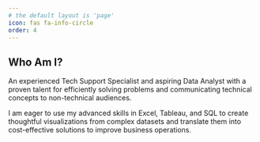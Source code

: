 ```yaml
---
# the default layout is 'page'
icon: fas fa-info-circle
order: 4
---
```


## Who Am I?

An experienced Tech Support Specialist and aspiring Data Analyst with a proven talent for efficiently solving problems and communicating technical concepts to non-technical audiences. 

I am eager to use my advanced skills in Excel, Tableau, and SQL to create thoughtful visualizations from complex datasets and translate them into cost-effective solutions to improve business operations.